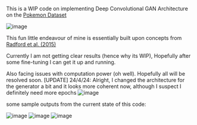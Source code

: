 This is a WIP code on implementing Deep Convolutional GAN Architecture on the [Pokemon Dataset]((https://www.kaggle.com/datasets/kvpratama/pokemon-images-dataset/data)) 

![image](https://github.com/One-eyed-warrior/PokeGAN/assets/75874625/ae839647-1472-48ab-9f1b-422027aff6e0)

This fun little endeavour of mine is essentially built upon concepts from [Radford et al. (2015)](https://arxiv.org/abs/1511.06434) 

Currently I am not getting clear results (hence why its WIP), Hopefully after some fine-tuning I can get it up and running. 

Also facing issues with computation power (oh well). Hopefully all will be resolved soon.
[UPDATE] 24/4/24: Alright, I changed the architecture for the generator a bit and it looks more coherent now, although I suspect I definitely need more epochs 
![image](https://github.com/One-eyed-warrior/PokeGAN/assets/75874625/447ff318-5901-40c4-be99-19a2d5ce4788)


some sample outputs from the current state of this code:


![image](https://github.com/One-eyed-warrior/PokeGAN/assets/75874625/99d441d0-48cc-4d55-97cc-32c1ac79cfdb)
![image](https://github.com/One-eyed-warrior/PokeGAN/assets/75874625/c197a9ee-0161-41de-aefe-de7f82c6a65c)
![image](https://github.com/One-eyed-warrior/PokeGAN/assets/75874625/207106e9-2913-446f-9f25-4376c8fa0d9b)



